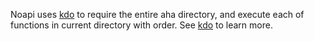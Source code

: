 
Noapi uses [kdo](https://github.com/hiowenluke/kdo) to require the entire aha directory, and execute each of functions in current directory with order. See [kdo](https://github.com/hiowenluke/kdo) to learn more.
